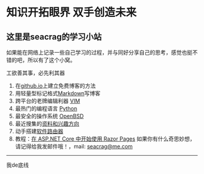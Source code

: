 # 知识开拓眼界 双手创造未来
## 这里是seacrag的学习小站

如果能在网络上记录一些自己学习的过程，并与同好分享自己的思考，感觉也挺不错的吧，所以有了这个小窝。

工欲善其事，必先利其器

1. 在[github.io](/docs/githubdoc.md)上建立免费博客的方法
2. 用轻量型标记格式[Markdown](/docs/Markdowndoc.md)写博客
3. 跨平台的老牌编辑利器 [VIM](/docs/VIMdoc.md)
4. 最热门的编程语言 [Python](/docs/pythondoc.md)
5. 最安全的操作系统 [OpenBSD](/docs/openbsddoc.md)
6. 最近搜集的[资料和兴趣方向](/docs/think.md)
7. 动手搭建[软件路由器](/docs/openwrt.md)
8. 教程：[在 ASP.NET Core 中开始使用 Razor Pages](https://docs.microsoft.com/zh-cn/aspnet/core/tutorials/razor-pages/razor-pages-start?view=aspnetcore-2.1)
如果你有什么奇思妙想，请记得给我发邮件哦！，mail: seacrag@me.com



----
我de底线

